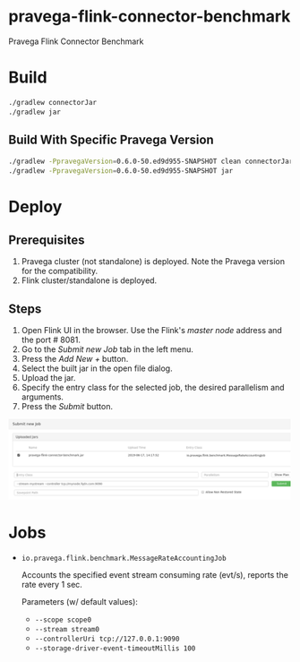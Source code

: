# pravega-flink-connector-benchmark
Pravega Flink Connector Benchmark

# Build

```bash
./gradlew connectorJar
./gradlew jar
```

## Build With Specific Pravega Version

```bash
./gradlew -PpravegaVersion=0.6.0-50.ed9d955-SNAPSHOT clean connectorJar
./gradlew -PpravegaVersion=0.6.0-50.ed9d955-SNAPSHOT jar
```

# Deploy

## Prerequisites

1. Pravega cluster (not standalone) is deployed. Note the Pravega version for the compatibility.
2. Flink cluster/standalone is deployed.

## Steps

1. Open Flink UI in the browser. Use the Flink's *master node* address and the port # 8081.
2. Go to the *Submit new Job* tab in the left menu.
3. Press the *Add New +* button.
4. Select the built jar in the open file dialog.
5. Upload the jar.
6. Specify the entry class for the selected job, the desired parallelism and arguments.
7. Press the *Submit* button.

![](Screenshot_20190604_162856.png)

# Jobs

* `io.pravega.flink.benchmark.MessageRateAccountingJob`

    Accounts the specified event stream consuming rate (evt/s), reports the rate every 1 sec.

    Parameters (w/ default values):
    * `--scope scope0`
    * `--stream stream0`
    * `--controllerUri tcp://127.0.0.1:9090`
    * `--storage-driver-event-timeoutMillis 100`
